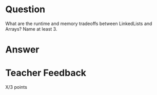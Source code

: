 # Question

What are the runtime and memory tradeoffs between LinkedLists and Arrays? Name at least 3.

# Answer



# Teacher Feedback

X/3 points
